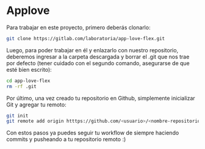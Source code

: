 # Applove

Para trabajar en este proyecto, primero deberás clonarlo:

```sh
git clone https://gitlab.com/laboratoria/app-love-flex.git
```

Luego, para poder trabajar en él y enlazarlo con nuestro repositorio, deberemos ingresar a la carpeta descargada y borrar el .git que nos trae por defecto (tener cuidado con el segundo comando, asegurarse de que esté bien escrito):

```sh
cd app-love-flex
rm -rf .git
```

Por último, una vez creado tu repositorio en Github, simplemente inicializar Git y agregar tu remoto:

```sh
git init
git remote add origin htttps://github.com/<usuario>/<nombre-repositorio>.git
```

Con estos pasos ya puedes seguir tu workflow de siempre haciendo commits y pusheando a tu repositorio remoto :)